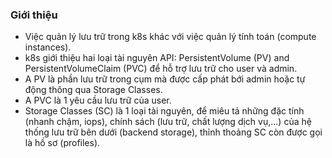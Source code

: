 ### Giới thiệu
- Việc quản lý lưu trữ trong k8s khác với việc quản lý tính toán (compute instances).
- k8s giới thiệu hai loại tài nguyên API: PersistentVolume (PV) and PersistentVolumeClaim (PVC) để hỗ trợ lưu trữ cho user và admin.
- A PV là phần lưu trữ trong cụm mà được cấp phát bới admin hoặc tự động thông qua Storage Classes.
- A PVC là 1 yêu cầu lưu trữ của user.
- Storage Classes (SC) là 1 loại tài nguyên, để miêu tả những đặc tính (nhanh chậm, iops), chính sách (lưu trữ, chất lượng dịch vụ,...) của hệ thống lưu trữ bên dưới (backend storage), thỉnh thoảng SC còn được gọi là hồ sơ (profiles).


